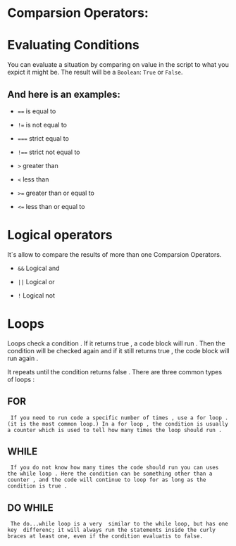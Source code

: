 # Comparsion Operators:
# Evaluating Conditions

You can evaluate a situation by comparing on value in the script to what you expict it might  be. The result will be a `Boolean`: `True` or `False`. 

## And here is an examples:

+ `==` is equal to

+ `!=` is not equal to

+ `===` strict equal to

+ `!==` strict not equal to

+ `>` greater than

+ `<` less than

+ `>=` greater than or equal to

+ `<=` less than or equal to





# Logical operators

It`s allow to compare the results of more than one Comparsion Operators.

+ `&&` Logical and

+ `||` Logical or

+ `!` Logical not

# Loops

Loops check a condition . If it returns true , a code block will run .
 Then the condition will be checked again and if it still returns true , the code block will run again .
 
  It repeats until the condition returns false . There are three common types of loops :
  
  ## FOR
   
     If you need to run code a specific number of times , use a for loop . (it is the most common loop.) In a for loop , the condition is usually a counter which is used to tell how many times the loop should run .
   
## WHILE
    
     If you do not know how many times the code should run you can uses the while loop . Here the condition can be something other than a counter , and the code will continue to loop for as long as the condition is true .
    
 ## DO  WHILE
 
     The do...while loop is a very  similar to the while loop, but has one key  differenc; it will always run the statements inside the curly braces at least one, even if the condition evaluatis to false.